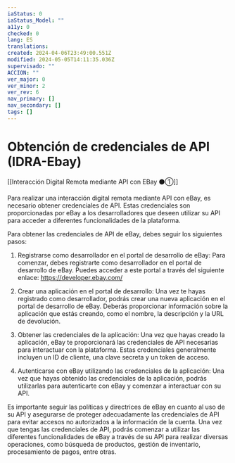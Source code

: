 ```yaml
---
iaStatus: 0
iaStatus_Model: ""
a11y: 0
checked: 0
lang: ES
translations: 
created: 2024-04-06T23:49:00.551Z
modified: 2024-05-05T14:11:35.036Z
supervisado: ""
ACCION: ""
ver_major: 0
ver_minor: 2
ver_rev: 6
nav_primary: []
nav_secondary: []
tags: []
---
```

# Obtención de credenciales de API (IDRA-Ebay)

[[Interacción Digital Remota mediante API con EBay ⚫①]]

Para realizar una interacción digital remota mediante API con eBay, es necesario obtener credenciales de API. Estas credenciales son proporcionadas por eBay a los desarrolladores que deseen utilizar su API para acceder a diferentes funcionalidades de la plataforma.

Para obtener las credenciales de API de eBay, debes seguir los siguientes pasos:

1. Registrarse como desarrollador en el portal de desarrollo de eBay: Para comenzar, debes registrarte como desarrollador en el portal de desarrollo de eBay. Puedes acceder a este portal a través del siguiente enlace: https://developer.ebay.com/

2. Crear una aplicación en el portal de desarrollo: Una vez te hayas registrado como desarrollador, podrás crear una nueva aplicación en el portal de desarrollo de eBay. Deberás proporcionar información sobre la aplicación que estás creando, como el nombre, la descripción y la URL de devolución.

3. Obtener las credenciales de la aplicación: Una vez que hayas creado la aplicación, eBay te proporcionará las credenciales de API necesarias para interactuar con la plataforma. Estas credenciales generalmente incluyen un ID de cliente, una clave secreta y un token de acceso.

4. Autenticarse con eBay utilizando las credenciales de la aplicación: Una vez que hayas obtenido las credenciales de la aplicación, podrás utilizarlas para autenticarte con eBay y comenzar a interactuar con su API.

Es importante seguir las políticas y directrices de eBay en cuanto al uso de su API y asegurarse de proteger adecuadamente las credenciales de API para evitar accesos no autorizados a la información de la cuenta. Una vez que tengas las credenciales de API, podrás comenzar a utilizar las diferentes funcionalidades de eBay a través de su API para realizar diversas operaciones, como búsqueda de productos, gestión de inventario, procesamiento de pagos, entre otras.
